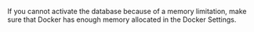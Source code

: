 If you cannot activate the database because of a memory limitation,
make sure that Docker has enough memory allocated in the Docker Settings.
